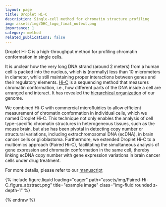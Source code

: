 ```yaml
---
layout: page
title: Droplet Hi-C
description: Single-cell method for chromatin structure profiling
img: assets/img/DHC_logo_final_notext.png
importance: 1
category: method
related_publications: false
---
```

 
Droplet Hi-C is a high-throughput method for profiling chromatin conformation in single cells. 

It is unclear how the very long DNA strand (around 2 meters) from a human cell is packed into the nucleus, which is (normally) less than 10 micrometers in diameter, while still maintaining proper interactions between genes and their regulatory elements. [Hi-C](https://www.science.org/doi/10.1126/science.1181369) is a sequencing method that measures chromatin conformation, i.e., how different parts of the DNA inside a cell are arranged and interact. It has revealed the [hierarchical organization](https://pubmed.ncbi.nlm.nih.gov/25497547/) of our genome.

We combined Hi-C with commercial microfluidics to allow efficient measurement of chromatin conformation in individual cells, which we named Droplet Hi-C. This technique not only enables the analysis of cell type-specific chromatin structures in heterogeneous tissues, such as the mouse brain, but also has been pivotal in detecting copy number or structural variations, including extrachromosomal DNA (ecDNA), in brain cancer cells or glioblastoma. Furthermore, we extended Droplet Hi-C to a multiomics approach (Paired Hi-C), facilitating the simultaneous analysis of gene expression and chromatin conformation in the same cell, thereby linking ecDNA copy number with gene expression variations in brain cancer cells under drug treatment.

For more details, please refer to our [manuscript](https://www.biorxiv.org/content/10.1101/2024.04.18.590148v1)

<div class="row">
    <div class="col-sm mt-3 mt-md-0">
        {% include figure.liquid loading="eager" path="assets/img/Paired-Hi-C_figure_abstract.png" title="example image" class="img-fluid rounded z-depth-1" %}
    </div>
</div>
<!-- <div class="caption">
    Schematic and performance of Droplet Paired-Tag.
</div>
 -->

{% endraw %}
